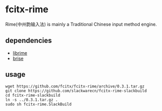 # fcitx-rime

Rime(中州韵输入法) is mainly a Traditional Chinese input method engine.

## dependencies

* [librime](https://github.com/nnnewb/librime-slackbuild)
* [brise](https://github.com/slackwarecn/brise-slackbuild)

## usage

```
wget https://github.com/fcitx/fcitx-rime/archive/0.3.1.tar.gz
git clone https://github.com/slackwarecn/fcitx-rime-slackbuild
cd fcitx-rime-slackbuild
ln -s ../0.3.1.tar.gz .
sudo sh fcitx-rime.SlackBuild
```
